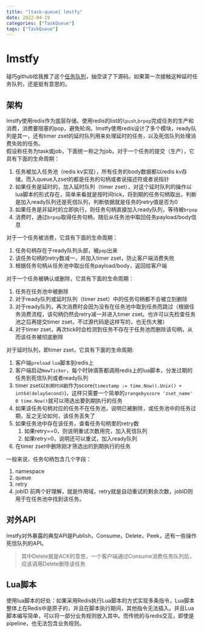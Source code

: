 ```yaml
---
title: "[task-queue] lmstfy"
date: 2022-04-19
categories: ["TaskQueue"]
tags: ["TaskQueue"]
---
```


# lmstfy
碰巧github给我推了这个[任务队列](https://github.com/bitleak/lmstfy)，抽空读了下源码。如果第一次接触这种延时任务队列，还是挺有意思的。

## 架构
lmstfy使用redis作为底层存储，使用redis的list的`lpush`,`brpop`完成任务的生产和消费，消费要阻塞的pop，避免轮询。lmstfy使用redis设计了多个模块，ready队列是其一，还有timer zset的延时队列用来处理延时的任务，以及死信队列处理消费失败的任务。  
假设称任务为task或job，下面统一称之为job。对于一个任务的提交（生产），它具有下面的生命周期：
1. 任务被加入任务池（redis kv实现），所有任务的body数据都以redis kv存储，而入queue入zset的都是任务的句柄或者说描述符或者说指针
2. 如果任务是延时的，加入延时队列（timer zset），对这个延时队列的操作以lua脚本的形式存在，简单来看就是按时间tick，将到期的任务句柄取出，判断是加入ready队列还是死信队列，判断依据就是任务的retry值是否为0
3. 如果任务是非延时的立即执行，则任务句柄直接加入ready队列，等待被`brpop`
4. 消费时，通过`brpop`取得任务句柄，随后从任务池中取回任务payload/body信息

对于一个任务被消费，它具有下面的生命周期：
1. 任务句柄存在于ready队列头部，被`pop`出来
2. 该任务句柄的retry数减一，并加入timer zset，防止客户端消费失败
3. 根据任务句柄从任务池中取出任务payload/body，返回给客户端

对于一个任务被确认或删除，它具有下面的生命周期：
1. 任务在任务池中被删除
2. 对于ready队列或延时队列（timer zset）中的任务句柄都不会被立刻删除
3. 对于ready队列，再次消费时会因为没有在任务池中取到任务而跳过（根据任务消费流程，该句柄仍然会retry减一并进入timer zset。也许可以先检查任务池之后再提交timer zset，不过源代码是这样写的，也无伤大雅）
4. 对于timer zset，再次tick时会检测到任务不存在于任务池而删除该句柄，从而该任务被彻底删除

对于延时队列，即timer zset，它具有下面的生命周期:
1. 客户端`preload` `lua`脚本到redis上
2. 客户端启动`NewTicker`，每个时钟滴答都调用redis上的lua脚本，分发过期的任务到死信队列或者ready队列
3. timer zset以`到期时间戳`作为score(`timestamp := time.Now().Unix() + int64(delaySecond)`)，这样只需要一个简单的`zrangebyscore 'zset_name' 0 time.Now()`就可以筛选出要到期执行的任务
4. 如果该任务句柄对应的任务不在任务池，说明已被删除，或任务池中的任务过期，反之无论如何，该任务丢失了
5. 如果任务池中存在该任务，查看任务句柄里的retry数
   1. 如果retry==0，则说明重试次数用完，加入死信队列
   2. 如果retry>0，说明还可以重试，加入ready队列
6. 在timer zset中删除刚才筛选出的到期执行的任务


一般来说，任务句柄包含几个字段：
1. namespace
2. queue
3. retry
4. jobID
前两个好理解，就是作用域，retry就是自动重试的剩余次数，jobID则用于在任务池中找到该任务。

## 对外API
lmstfy对外暴露的典型API是Publish，Consume，Delete，Peek，还有一些操作死信队列的API。  
> 其中Delete就是ACK的意思，一个客户端通过Consume消费任务队列后，应该调用Delete删除该任务


## Lua脚本
使用lua脚本的好处：如果采用Redis执行Lua脚本的方式实现多条指令，Lua脚本整体上在Redis中是原子的，并且在脚本执行期间，其他指令无法插入。并且Lua脚本编写简单，可以将一部分业务规则放入其中。而传统的与redis交互，即使是pipeline，也无法包含业务规则。
